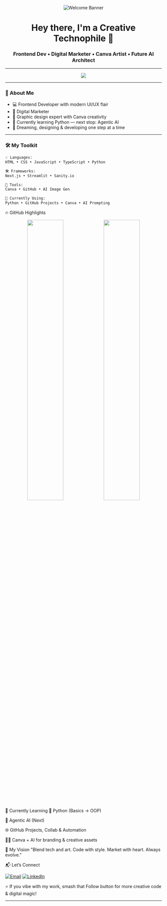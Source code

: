 <!-- Animated Banner -->
<p align="center">
  <img src="https://github.com/shezafatima/shezafatima/raw/main/banner.gif" alt="Welcome Banner" />
</p>

<h1 align="center">Hey there, I'm a Creative Technophile 👋</h1>
<h3 align="center">Frontend Dev • Digital Marketer • Canva Artist • Future AI Architect</h3>

---

<!-- Typing Animation -->
<p align="center">
  <img src="https://readme-typing-svg.herokuapp.com?font=Fira+Code&size=24&pause=1000&color=00FFD1&center=true&vCenter=true&width=450&lines=Web+Developer+%F0%9F%92%BB;Digital+Marketer+%F0%9F%93%A2;Graphic+Designer+%F0%9F%A7%A8;Python+%2B+AI+Learner+%F0%9F%90%8D%F0%9F%9A%80" />
</p>

---

### 🌟 About Me

- 💻 Frontend Developer with modern UI/UX flair  
- 🎯 Digital Marketer 
- 🎨 Graphic design expert with Canva creativity  
- 🐍 Currently learning Python — next stop: Agentic AI  
- 🚀 Dreaming, designing & developing one step at a time

---

### 🛠️ My Toolkit

```bash
💡 Languages:
HTML • CSS • JavaScript • TypeScript • Python

🛠️ Frameworks:
Next.js • Streamlit • Sanity.io

🎨 Tools:
Canva • GitHub • AI Image Gen

🚀 Currently Using:
Python • GitHub Projects • Canva • AI Prompting
```

🔥 GitHub Highlights
<p align="center"> <img src="https://github-readme-stats.vercel.app/api?username=shezafatima&show_icons=true&theme=transparent&hide_border=true" width="48%"/> <img src="https://github-readme-streak-stats.herokuapp.com?user=shezafatima&theme=transparent&hide_border=true" width="48%"/> </p>



🧠 Currently Learning
📘 Python (Basics → OOP)

🤖 Agentic AI (Next)

🌐 GitHub Projects, Collab & Automation

🧑‍🎨 Canva + AI for branding & creative assets

🎯 My Vision
"Blend tech and art. Code with style. Market with heart. Always evolve."

📬 Let’s Connect
<p align="left"> <a href="mailto:s2636309@gmail.com"><img alt="Email" src="https://img.shields.io/badge/Email-D14836?style=for-the-badge&logo=gmail&logoColor=white" /></a> <a href="https://www.linkedin.com/in/sheza-fatima-78894830b/"><img alt="LinkedIn" src="https://img.shields.io/badge/LinkedIn-0077B5?style=for-the-badge&logo=linkedin&logoColor=white" /></a> </p>
⭐ If you vibe with my work, smash that Follow button for more creative code & digital magic!


---










